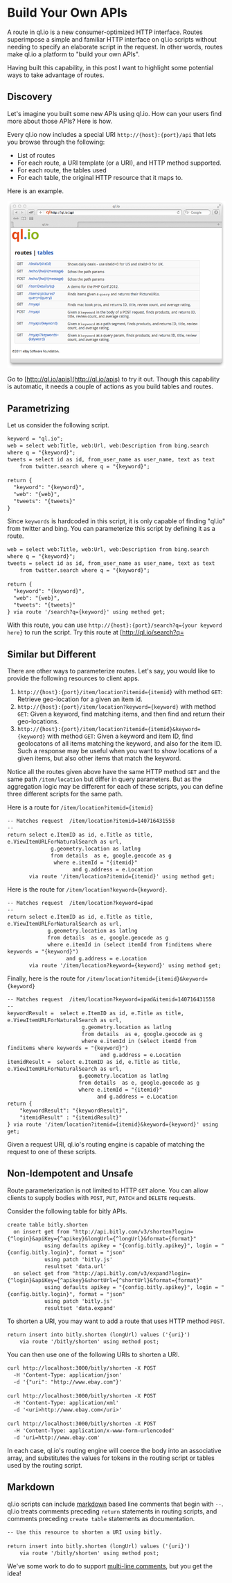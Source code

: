 # Build Your Own APIs 

A route in ql.io is a new consumer-optimized HTTP interface. Routes superimpose a simple and familiar HTTP interface on ql.io scripts without needing to specify an elaborate script in the request. In other words, routes make ql.io a platform to "build your own APIs". 
  
Having built this capability, in this post I want to highlight some potential ways to take advantage of routes.

## Discovery

Let's imagine you built some new APIs using ql.io. How can your users find more about those APIs? Here is how.

Every ql.io now includes a special URI `http://{host}:{port}/api` that lets you browse through the following:

* List of routes
* For each route, a URI template (or a URI), and HTTP method supported.
* For each route, the tables used
* For each table, the original HTTP resource that it maps to.

Here is an example.

![API browsing](../images/2012-03-12-byoa-1.png)

Go to [http://ql.io/apis](http://ql.io/apis) to try it out. Though this capability is automatic, it needs a couple of actions as you build tables and routes.

## Parametrizing

Let us consider the following script.

    keyword = "ql.io";
    web = select web:Title, web:Url, web:Description from bing.search where q = "{keyword}";
    tweets = select id as id, from_user_name as user_name, text as text
        from twitter.search where q = "{keyword}";
 
    return {
      "keyword": "{keyword}",
      "web": "{web}",
      "tweets": "{tweets}"
    }
	
Since `keywords` is hardcoded in this script, it is only capable of finding "ql.io" from twitter and bing. You can parameterize this script by defining it as a route.

    web = select web:Title, web:Url, web:Description from bing.search where q = "{keyword}";
    tweets = select id as id, from_user_name as user_name, text as text
        from twitter.search where q = "{keyword}";
 
    return {
      "keyword": "{keyword}",
      "web": "{web}",
      "tweets": "{tweets}"
    } via route '/search?q={keyword}' using method get;

With this route, you can use `http://{host}:{port}/search?q={your keyword here}` to run the script. Try this route at [http://ql.io/search?q=

## Similar but Different

There are other ways to parameterize routes. Let's say, you would like to provide the following resources to client apps.

1. `http://{host}:{port}/item/location?itemid={itemid}` with method `GET`: Retrieve geo-location for a given an item id.
2. `http://{host}:{port}/item/location?keyword={keyword}` with method `GET`: Given a keyword, find matching items, and then find and return their geo-locations.
3. `http://{host}:{port}/item/location?itemid={itemid}&keyword={keyword}` with method `GET`: Given a keyword and item ID, find geolocatons of all items matching the keyword, and also for the item ID. Such a response may be useful when you want to show locations of a given items, but also other items that match the keyword. 

Notice all the routes given above have the same HTTP method `GET` and the same path `/item/location` but differ in query parameters. But as the aggregation logic may be different for each of these scripts, you can define three different scripts for the same path.

Here is a route for `/item/location?itemid={itemid}`
 
    -- Matches request  /item/location?itemid=140716431558 
    --
	return select e.ItemID as id, e.Title as title, e.ViewItemURLForNaturalSearch as url, 
                  g.geometry.location as latlng
                  from details  as e, google.geocode as g
  	               where e.itemId = "{itemid}"
                         and g.address = e.Location
           via route '/item/location?itemid={itemid}' using method get;
   
Here is the route for `/item/location?keyword={keyword}`.

    -- Matches request  /item/location?keyword=ipad 
    --
	return select e.ItemID as id, e.Title as title, e.ViewItemURLForNaturalSearch as url, 
                 g.geometry.location as latlng
                 from details  as e, google.geocode as g
                 where e.itemId in (select itemId from finditems where keywords = "{keyword}")
                       and g.address = e.Location
           via route '/item/location?keyword={keyword}' using method get;
        
Finally, here is the route for `/item/location?itemid={itemid}&keyword={keyword}`

    -- Matches request  /item/location?keyword=ipad&itemid=140716431558 
    --
	keywordResult =  select e.ItemID as id, e.Title as title, e.ViewItemURLForNaturalSearch as url, 
                            g.geometry.location as latlng
                            from details  as e, google.geocode as g
  	                        where e.itemId in (select itemId from finditems where keywords = "{keyword}")
                                  and g.address = e.Location
	itemidResult =  select e.ItemID as id, e.Title as title, e.ViewItemURLForNaturalSearch as url, 
                           g.geometry.location as latlng
  	                       from details  as e, google.geocode as g
  	                       where e.itemId = "{itemid}"
                                 and g.address = e.Location
    return {
	    "keywordResult": "{keywordResult}",
        "itemidResult" : "{itemidResult}"
    } via route '/item/location?itemid={itemid}&keyword={keyword}' using get;

Given a request URI, ql.io's routing engine is capable of matching the request to one of these scripts.

## Non-Idempotent and Unsafe

Route parameterization is not limited to HTTP `GET` alone. You can allow clients to supply bodies with `POST`, `PUT`, `PATCH` and `DELETE` requests.

Consider the following table for bitly APIs.

    create table bitly.shorten
      on insert get from "http://api.bitly.com/v3/shorten?login={^login}&apiKey={^apikey}&longUrl={^longUrl}&format={format}"
                using defaults apikey = "{config.bitly.apikey}", login = "{config.bitly.login}", format = "json"
                using patch 'bitly.js'
                resultset 'data.url'
      on select get from "http://api.bitly.com/v3/expand?login={^login}&apiKey={^apikey}&shortUrl={^shortUrl}&format={format}"
                using defaults apikey = "{config.bitly.apikey}", login = "{config.bitly.login}", format = "json"
                using patch 'bitly.js'
                resultset 'data.expand'

To shorten a URI, you may want to add a route that uses HTTP method `POST`.

    return insert into bitly.shorten (longUrl) values ('{uri}')
        via route '/bitly/shorten' using method post;

You can then use one of the following URIs to shorten a URI.

    curl http://localhost:3000/bitly/shorten -X POST 
      -H 'Content-Type: application/json' 
      -d '{"uri": "http://www.ebay.com"}'

    curl http://localhost:3000/bitly/shorten -X POST 
      -H 'Content-Type: application/xml' 
      -d '<uri>http://www.ebay.com</uri>'

    curl http://localhost:3000/bitly/shorten -X POST 
      -H 'Content-Type: application/x-www-form-urlencoded' 
      -d 'uri=http://www.ebay.com'

In each case, ql.io's routing engine will coerce the body into an associative array, and substitutes the values for tokens in the routing script or tables used by the routing script.

## Markdown

ql.io scripts can include [markdown](http://daringfireball.net/projects/markdown/) based line comments that begin with `--`. ql.io treats comments preceding `return` statements in routing scripts, and comments preceding `create table` statements as documentation.

    -- Use this resource to shorten a URI using bitly.

    return insert into bitly.shorten (longUrl) values ('{uri}')
        via route '/bitly/shorten' using method post;

We've some work to do to support [multi-line comments](https://github.com/ql-io/ql.io/issues/340), but you get the idea!